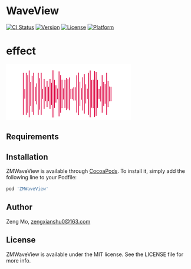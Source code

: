 # WaveView

[![CI Status](http://img.shields.io/travis/Howtin/PhoenixSwiftAPIClient.svg?style=flat)](https://github.com/zengxianshu/WaveView)
[![Version](https://img.shields.io/cocoapods/v/PhoenixSwiftAPIClient.svg?style=flat)](https://github.com/zengxianshu/WaveView)
[![License](https://img.shields.io/cocoapods/l/PhoenixSwiftAPIClient.svg?style=flat)](https://github.com/zengxianshu/WaveView)
[![Platform](https://img.shields.io/cocoapods/p/PhoenixSwiftAPIClient.svg?style=flat)](https://github.com/zengxianshu/WaveView)

# effect
![](testWave.gif)

## Requirements

## Installation

ZMWaveView is available through [CocoaPods](http://cocoapods.org). To install
it, simply add the following line to your Podfile:
```ruby
pod 'ZMWaveView'
```

## Author

Zeng Mo, zengxianshu0@163.com

## License

ZMWaveView is available under the MIT license. See the LICENSE file for more info.
